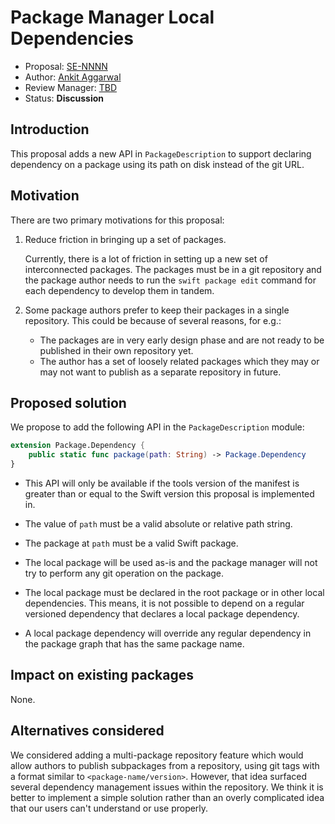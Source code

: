 # Package Manager Local Dependencies

* Proposal: [SE-NNNN](NNNN-package-manager-local-dependencies.md)
* Author: [Ankit Aggarwal](https://github.com/aciidb0mb3r)
* Review Manager: [TBD](https://github.com/swift-ci)
* Status: **Discussion**

## Introduction

This proposal adds a new API in `PackageDescription` to support declaring
dependency on a package using its path on disk instead of the git URL.

## Motivation

There are two primary motivations for this proposal:

1. Reduce friction in bringing up a set of packages.

	Currently, there is a lot of friction in setting up a new set of interconnected
packages. The packages must be in a git repository and the package author needs
to run the `swift package edit` command for each dependency to develop them in tandem.

2. Some package authors prefer to keep their packages in a single repository.
   This could be because of several reasons, for e.g.:

    * The packages are in very early design phase and are not ready to be published
    in their own repository yet.
    * The author has a set of loosely related packages which they may or may not
    want to publish as a separate repository in future.

## Proposed solution

We propose to add the following API in the `PackageDescription` module:

```swift
extension Package.Dependency {
    public static func package(path: String) -> Package.Dependency
}
```

* This API will only be available if the tools version of the manifest is
  greater than or equal to the Swift version this proposal is implemented in.

* The value of `path` must be a valid absolute or relative path string.

* The package at `path` must be a valid Swift package. 

* The local package will be used as-is and the package manager will not try to
  perform any git operation on the package.

* The local package must be declared in the root package or in other local
  dependencies. This means, it is not possible to depend on a regular versioned
  dependency that declares a local package dependency.

* A local package dependency will override any regular dependency in the package
  graph that has the same package name.

## Impact on existing packages

None.

## Alternatives considered

We considered adding a multi-package repository feature which would allow
authors to publish subpackages from a repository, using git tags with a format
similar to `<package-name/version>`. However, that idea surfaced several
dependency management issues within the repository. We think it is better to
implement a simple solution rather than an overly complicated idea that our
users can't understand or use properly.
